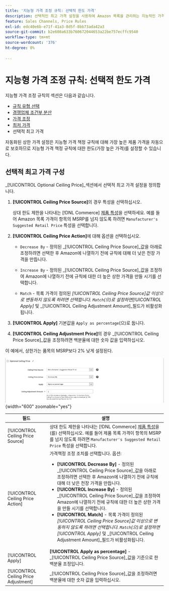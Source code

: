 ```yaml
---
title: '지능형 가격 조정 규칙: 선택적 한도 가격'
description: 선택적인 최고 가격 설정을 사용하여 Amazon 목록을 관리하는 지능적인 가격 책정 규칙으로부터 가장 높은 제품 가격을 보호합니다.
feature: Sales Channels, Price Rules
exl-id: edc40e6b-e71f-41a3-8d5f-8bb73ada42a3
source-git-commit: b2e608a633b760672044653a22be757ecffc9540
workflow-type: tm+mt
source-wordcount: '376'
ht-degree: 0%

---
```


# 지능형 가격 조정 규칙: 선택적 한도 가격

지능형 가격 조정 규칙의 섹션은 다음과 같습니다.

- [규칙 유형 선택](./intelligent-repricing-rules.md)
- [경쟁업체 조건부 분산](./competitor-conditional-variances.md)
- [가격 조정](./price-adjustment.md)
- [최저 가격](./floor-price.md)
- 선택적 최고 가격

자동화된 상한 가격 설정은 지능형 가격 책정 규칙에 대해 가장 높은 제품 가격을 자동으로 보호하므로 지능형 가격 책정 규칙에 대한 한도(가장 높은 가격)를 설정할 수 있습니다.

## 선택적 최고 가격 구성

_[!UICONTROL Optional Ceiling Price]_섹션에서 선택적 최고 가격 설정을 정의합니다.

1. **[!UICONTROL Ceiling Price Source]**&#x200B;의 경우 특성을 선택하십시오.

   상대 한도 제한을 나타내는 [!DNL Commerce] [제품 특성](https://experienceleague.adobe.com/docs/commerce-admin/catalog/product-attributes/product-attributes.html)을 선택하세요. 예를 들어 Amazon 목록 가격이 항목의 MSRP를 넘지 않도록 하려면 `Manufacturer's Suggested Retail Price` 특성을 선택합니다.

1. **[!UICONTROL Ceiling Price Action]**&#x200B;에 대해 옵션을 선택하십시오.

   - `Decrease By` - 정의된 _[!UICONTROL Ceiling Price Source]_값을 아래로 조정하려면 선택한 후 Amazon에 나열하기 전에 규칙에 대해 더 낮은 천장 가격을 만듭니다.

   - `Increase By` - 정의된 _[!UICONTROL Ceiling Price Source]_값을 조정하여 Amazon에 나열하기 전에 규칙에 대한 더 높은 상한 가격을 만들 시기를 선택합니다.

   - `Match` - 목록 가격이 정의된 _[!UICONTROL Ceiling Price Source]_값 이상으로 변동하지 않도록 하려면 선택합니다. `Match`(으)로 설정하면_[!UICONTROL Apply]_ 및 _[!UICONTROL Ceiling Adjustment Amount]_필드가 비활성화됩니다.

1. **[!UICONTROL Apply]** 기본값을 `Apply as percentage`(으)로 둡니다.

1. **[!UICONTROL Ceiling Adjustment Price]**&#x200B;의 경우 _[!UICONTROL Ceiling Price Source]_값을 조정하려면 백분율에 대한 숫자 값을 입력하십시오.

이 예에서, 상한가는 품목의 MSRP보다 2% 낮게 설정된다.

![지능형 가격 조정 규칙 - 선택적 상한 가격](assets/ob-intelligent-price-rule-ceiling.png){width="600" zoomable="yes"}

| 필드 | 설명 |
|---------------------------------------|-----------------------------------------------------------------------------------------------------------------------------------------------------------------------------------------------------------------------------------------------------------------------------------------------------------------------------------------------------------------------------------------------------------------------------------------------------------------------------------------------------------------------------------------------------------------------------------------------------------------------------------------------------------------------------------------------------------------------------------------------------------|
| [!UICONTROL Ceiling Price Source] | 상대 한도 제한을 나타내는 [!DNL Commerce] [제품 특성](https://experienceleague.adobe.com/docs/commerce-admin/catalog/product-attributes/product-attributes.html)을(를) 선택하십시오. 예를 들어 제품 목록 가격이 항목의 MSRP를 넘지 않도록 하려면 `Manufacturer's Suggested Retail Price` 특성을 선택합니다. |
| [!UICONTROL Ceiling Price Action] | 가격책정 조정 조치를 선택합니다. 옵션:<ul><li>**[!UICONTROL Decrease By]** - 정의된 _[!UICONTROL Ceiling Price Source]_값을 아래로 조정하려면 선택한 후 Amazon에 나열하기 전에 규칙에 대해 더 낮은 천장 가격을 만듭니다.</li><li>**[!UICONTROL Increase By]** - 정의된 _[!UICONTROL Ceiling Price Source]_값을 조정하여 Amazon에 나열하기 전에 규칙에 대한 더 높은 상한 가격을 만들 시기를 선택합니다.</li><li>**[!UICONTROL Match]** - 목록 가격이 정의된 _[!UICONTROL Ceiling Price Source]_값 이상으로 변동하지 않도록 하려면 선택합니다. `Match`(으)로 설정하면_[!UICONTROL Apply]_ 및 _[!UICONTROL Ceiling Adjustment Amount]_필드가 비활성화됩니다.</li></ul> |
| [!UICONTROL Apply] | **[!UICONTROL Apply as percentage]** - _[!UICONTROL Ceiling Price Source]_값을 기준으로 한 백분율 조정입니다. |
| [!UICONTROL Ceiling Price Adjustment] | _[!UICONTROL Ceiling Price Source]_값을 조정하려면 백분율에 대한 숫자 값을 입력하십시오. |
